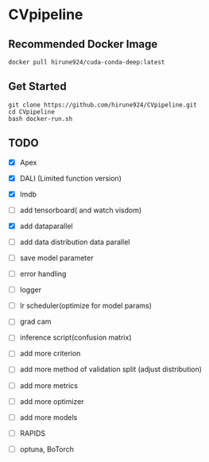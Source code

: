 # CVpipeline

## Recommended Docker Image
```
docker pull hirune924/cuda-conda-deep:latest
```
## Get Started
```
git clone https://github.com/hirune924/CVpipeline.git
cd CVpipeline
bash docker-run.sh
``` 
## TODO
- [x] Apex
- [x] DALI (Limited function version)
- [x] lmdb
- [ ] add tensorboard( and watch visdom)
- [x] add dataparallel
- [ ] add data distribution data parallel
- [ ] save model parameter
- [ ] error handling
- [ ] logger
- [ ] lr scheduler(optimize for model params)
- [ ] grad cam
- [ ] inference script(confusion matrix)
- [ ] add more criterion
- [ ] add more method of validation split (adjust distribution)
- [ ] add more metrics
- [ ] add more optimizer
- [ ] add more models
- [ ] RAPIDS
- [ ] optuna, BoTorch

